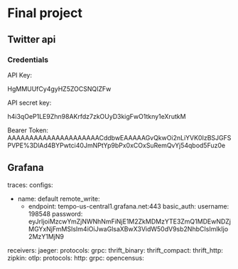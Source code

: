 # Final project

## Twitter api

### Credentials

API Key: 

HgMMUUfCy4gyHZ5ZOCSNQIZFw

API secret key: 

h4i3qOeP1LE9Zhn98AKrfdz7zkOUyD3kigFwO1tkny1eXrutkM

Bearer Token: 
AAAAAAAAAAAAAAAAAAAAACddbwEAAAAAGvQkwOi2nLiYVK0IzBSJGFSPVPE%3DlAd4BYPwtci40JmNPtYp9bPx0xCOxSuRemQvYj54qbod5Fuz0e

## Grafana

traces:
  configs:
  - name: default
    remote_write:
      - endpoint: tempo-us-central1.grafana.net:443
        basic_auth:
          username: 198548
          password: eyJrIjoiMzcwYmZjNWNhNmFiNjE1M2ZkMDMzYTE3ZmQ1MDEwNDZjMGYxNjFmMSIsIm4iOiJwaGlsaXBwX3VidW50dV9sb2NhbCIsImlkIjo2MzY1MjN9

receivers:
  jaeger:
    protocols:
      grpc:
      thrift_binary:
      thrift_compact:
      thrift_http:
  zipkin:
  otlp:
    protocols:
      http:
      grpc:
  opencensus:
